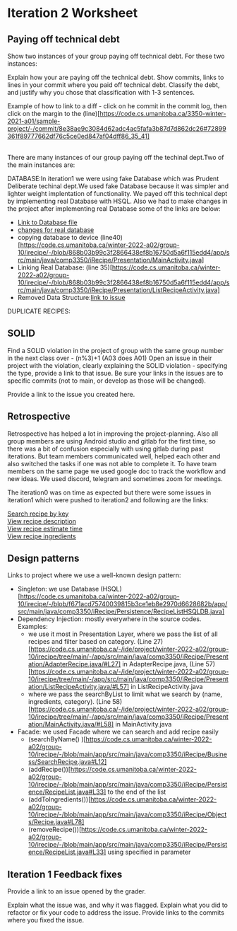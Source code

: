 Iteration 2 Worksheet
=====================

Paying off technical debt
-----------------

Show two instances of your group paying off technical debt. For these two instances:

Explain how your are paying off the technical debt.
Show commits, links to lines in your commit where you paid off technical debt.
Classify the debt, and justify why you chose that classification with 1-3 sentences.

Example of how to link to a diff - click on he commit in the commit log, then click on the margin to the (line)[https://code.cs.umanitoba.ca/3350-winter-2021-a01/sample-project/-/commit/8e38ae9c3084d62adc4ac5fafa3b87d7d862dc26#72899361f89777662df76c5ce0ed847af04dff86_35_41]<br /><br />

There are many instances of our group paying off the techinal dept.Two of the main instances are:<br/>

DATABASE:In iteration1 we were using fake Database which was Prudent Deliberate techinal dept.We used fake Database because it was simpler and lighter weight implentation of functionality. We payed off this technical dept by implementing real Database with HSQL. Also we had to make changes in the project after implementing real Database some of the links are below:
- [Link to Database file](https://code.cs.umanitoba.ca/winter-2022-a02/group-10/irecipe/-/blob/63-retrospectice-paying-off-technical-depth/app/src/main/java/comp3350/iRecipe/Persistence/RecipeListHSQLDB.java)<br/>
- [changes for real database](https://code.cs.umanitoba.ca/winter-2022-a02/group-10/irecipe/-/commit/868b03b99c3f2866438ef8b16750d5a6f115edd4)
- copying database to device (line40)[https://code.cs.umanitoba.ca/winter-2022-a02/group-10/irecipe/-/blob/868b03b99c3f2866438ef8b16750d5a6f115edd4/app/src/main/java/comp3350/iRecipe/Presentation/MainActivity.java] <br/>
- Linking Real Database: (line 35)[https://code.cs.umanitoba.ca/winter-2022-a02/group-10/irecipe/-/blob/868b03b99c3f2866438ef8b16750d5a6f115edd4/app/src/main/java/comp3350/iRecipe/Presentation/ListRecipeActivity.java] <br/>
- Removed Data Structure:[link to issue](https://code.cs.umanitoba.ca/winter-2022-a02/group-10/irecipe/-/commit/c0a8f094733366be7c6d7defa3e9b5ba02fc7b63)<br/>

DUPLICATE RECIPES:







SOLID
-----

Find a SOLID violation in the project of group with the same group number in the next class over - (n%3)+1 (A03 does A01) Open an issue in their project with the violation, clearly explaining the SOLID violation - specifying the type, provide a link to that issue. Be sure your links in the issues are to specific commits (not to main, or develop as those will be changed).

Provide a link to the issue you created here.

Retrospective
--------------

Retrospective has helped a lot in improving the project-planning. Also all group members are using Android studio and gitlab for the first time, so there was a bit of confusion especially with using gitlab during past iterations. But team members communicated well, helped each other and also switched the tasks if one was not able to complete it. To have team members on the same page we used google doc to track the workflow and new ideas. We used discord, telegram and sometimes zoom for meetings.

The iteration0 was on time as expected but there were some issues in iteration1 which were pushed to iteration2 and following are the links:

[Search recipe by key](https://code.cs.umanitoba.ca/winter-2022-a02/group-10/irecipe/-/issues/3) <br />
[View recipe description](https://code.cs.umanitoba.ca/winter-2022-a02/group-10/irecipe/-/issues/7)<br />
[View recipe estimate time](https://code.cs.umanitoba.ca/winter-2022-a02/group-10/irecipe/-/issues/8)<br />
[View recipe ingredients](https://code.cs.umanitoba.ca/winter-2022-a02/group-10/irecipe/-/issues/10)<br />


Design patterns
--------------

Links to project where we use a well-known design pattern:

- Singleton: we use Database (HSQL)[https://code.cs.umanitoba.ca/winter-2022-a02/group-10/irecipe/-/blob/f671acd75740039815b3ce1eb8e2970d6628682b/app/src/main/java/comp3350/iRecipe/Persistence/RecipeListHSQLDB.java]
- Dependency Injection: mostly everywhere in the source codes. Examples: 
    - we use it most in Presentation Layer, where we pass the list of all recipes and filter based on category. (Line 27)[https://code.cs.umanitoba.ca/-/ide/project/winter-2022-a02/group-10/irecipe/tree/main/-/app/src/main/java/comp3350/iRecipe/Presentation/AdapterRecipe.java/#L27] in AdapterRecipe.java, (Line 57)[https://code.cs.umanitoba.ca/-/ide/project/winter-2022-a02/group-10/irecipe/tree/main/-/app/src/main/java/comp3350/iRecipe/Presentation/ListRecipeActivity.java/#L57] in ListRecipeActivity.java
    - where we pass the searchByList to limit what we search by (name, ingredients, category). (Line 58)[https://code.cs.umanitoba.ca/-/ide/project/winter-2022-a02/group-10/irecipe/tree/main/-/app/src/main/java/comp3350/iRecipe/Presentation/MainActivity.java/#L58] in MainActivity.java
- Facade: we used Facade where we can search and add recipe easily
    - (searchByName() )[https://code.cs.umanitoba.ca/winter-2022-a02/group-10/irecipe/-/blob/main/app/src/main/java/comp3350/iRecipe/Business/SearchRecipe.java#L12]
    - (addRecipe())[https://code.cs.umanitoba.ca/winter-2022-a02/group-10/irecipe/-/blob/main/app/src/main/java/comp3350/iRecipe/Persistence/RecipeList.java#L33] to the end of the list
    - (addToIngredients())[https://code.cs.umanitoba.ca/winter-2022-a02/group-10/irecipe/-/blob/main/app/src/main/java/comp3350/iRecipe/Objects/Recipe.java#L78]
    - (removeRecipe())[https://code.cs.umanitoba.ca/winter-2022-a02/group-10/irecipe/-/blob/main/app/src/main/java/comp3350/iRecipe/Persistence/RecipeList.java#L33] using specified in parameter
  
Iteration 1 Feedback fixes
--------------

Provide a link to an issue opened by the grader.

Explain what the issue was, and why it was flagged. Explain what you did to refactor or fix your code to address the issue. Provide links to the commits where you fixed the issue.
